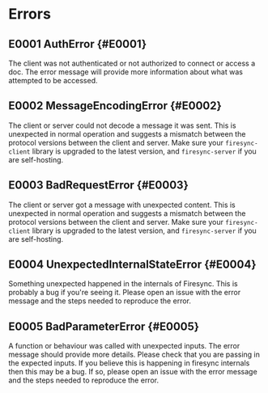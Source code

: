 # Errors

## E0001 AuthError {#E0001}

The client was not authenticated or not authorized to connect or access a doc. The error message will provide more information about what was attempted to be accessed.

## E0002 MessageEncodingError {#E0002}

The client or server could not decode a message it was sent. This is unexpected in normal operation and suggests a mismatch between the protocol versions between the client and server. Make sure your `firesync-client` library is upgraded to the latest version, and `firesync-server` if you are self-hosting.

## E0003 BadRequestError {#E0003}

The client or server got a message with unexpected content. This is unexpected in normal operation and suggests a mismatch between the protocol versions between the client and server. Make sure your `firesync-client` library is upgraded to the latest version, and `firesync-server` if you are self-hosting.

## E0004 UnexpectedInternalStateError {#E0004}

Something unexpected happened in the internals of Firesync. This is probably a bug if you're seeing it. Please open an issue with the error message and the steps needed to reproduce the error.

## E0005 BadParameterError {#E0005}

A function or behaviour was called with unexpected inputs. The error message should provide more details. Please check that you are passing in the expected inputs. If you believe this is happening in firesync internals then this may be a bug. If so, please open an issue with the error message and the steps needed to reproduce the error.
